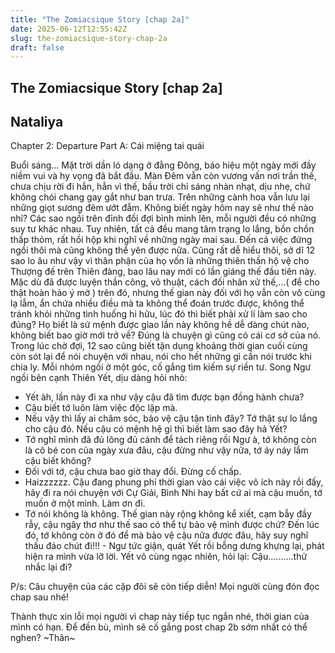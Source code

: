 ```yaml
---
title: "The Zomiacsique Story [chap 2a]"
date: 2025-06-12T12:55:42Z
slug: the-zomiacsique-story-chap-2a
draft: false
---
```


## The Zomiacsique Story [chap 2a]

## Nataliya

Chapter 2: Departure
  Part A: Cái miệng tai quái

Buổi sáng...
Mặt trời dần ló dạng ở đằng Đông, báo hiệu một ngày mới đầy niềm vui và hy vọng đã bắt đầu.
 Màn Đêm vẫn còn vương vấn nơi trần thế, chưa chịu rời đi hẳn, hẳn vì thế, bầu trời chỉ sáng nhàn nhạt, dịu nhẹ, chứ không chói chang gay gắt như ban trưa.
Trên những cành hoa vẫn lưu lại những giọt sương đêm ướt đẫm.
Không biết ngày hôm nay sẽ như thế nào nhỉ?
Các sao ngồi trên đỉnh đồi đợi bình minh lên, mỗi người đều có những suy tư khác nhau. Tuy nhiên, tất cả đều mang tâm trạng lo lắng, bồn chồn thấp thỏm, rất hồi hộp khi nghĩ về những ngày mai sau. Đến cả việc đứng ngồi thôi mà cũng không thể yên được nữa.
Cũng rất dễ hiểu thôi, sở dĩ 12 sao lo âu như vậy vì thân phận của họ vốn là những thiên thần hộ vệ cho Thượng đế trên Thiên đàng, bao lâu nay mới có lần giáng thế đầu tiên này.
Mặc dù đã được luyện thần công, võ thuật, cách đối nhân xử thế,...( để cho thật hoàn hảo ý mờ ) trên đó, nhưng thế gian này đối với họ vẫn còn vô cùng lạ lẫm, ẩn chứa nhiều điều mà ta không thể đoán trước được, không thể tránh khỏi những tình huống hi hữu, lúc đó thì biết phải xử lí làm sao cho đúng? Họ biết là sứ mệnh được giao lần này không hề dễ dàng chút nào, không biết bao giờ mới trở về? Đúng là chuyện gì cũng có cái cơ sở của nó.
Trong lúc chờ đợi, 12 sao cũng biết tận dụng khoảng thời gian cuối cùng còn sót lại để nói chuyện với nhau, nói cho hết những gì cần nói trước khi chia ly.
Mỗi nhóm ngồi ở một góc, cố gắng tìm kiếm sự riền tư.
Song Ngư ngồi bên cạnh Thiên Yết, dịu dàng hỏi nhỏ:
- Yết àh, lần này đi xa như vậy cậu đã tìm được bạn đồng hành chưa?
- Cậu biết tớ luôn làm việc độc lập mà.
- Nếu vậy thì lấy ai chăm sóc, bảo vệ cậu tận tình đây? Tớ thật sự lo lắng cho cậu đó. Nếu cậu có mệnh hệ gì thì biết làm sao đây hả Yết?
- Tớ nghĩ mình đã đủ lông đủ cánh để tách riêng rồi Ngư à, tớ không còn là cô bé con của ngày xưa đâu, cậu đừng như vậy nữa, tớ áy náy lắm cậu biết không?
- Đối với tớ, cậu chưa bao giờ thay đổi. Đừng cố chấp.
- Haizzzzzz. Cậu đang phung phí thời gian vào cái việc vô ích này rồi đấy, hãy đi ra nói chuyện với Cự Giải, Bình Nhi hay bất cứ ai mà cậu muốn, tớ muốn ở một mình. Làm ơn đi.
- Tớ nói không là không. Thế gian này rộng không kể xiết, cạm bẫy đầy rẫy, cậu ngây thơ  như thế sao có thể tự bảo vệ mình được chứ? Đến lúc đó, tớ không còn ở đó để mà bảo vệ cậu nữa được đâu, hãy suy nghĩ thấu đáo chút đi!!! - Ngư tức giận, quát Yết rồi bỗng dưng khựng lại, phát hiện ra mình vừa lỡ lời.
Yết vô cùng ngạc nhiên, hỏi lại: Cậu..........thử nhắc lại đi?

P/s: Câu chuyện của các cặp đôi sẽ còn tiếp diễn! Mọi người cùng đón đọc chap sau nhé!

Thành thực xin lỗi mọi người vì chap này tiếp tục ngắn nhé, thời gian của mình có hạn. Để đền bù, mình sẽ cố gắng post chap 2b sớm nhất có thể nghen?
    ~Thân~